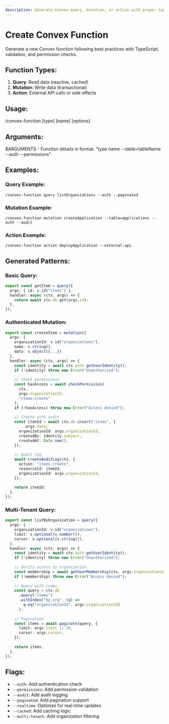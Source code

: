 ```yaml
---
description: Generate Convex query, mutation, or action with proper types and permissions
---
```


# Create Convex Function

Generate a new Convex function following best practices with TypeScript, validation, and permission checks.

## Function Types:
1. **Query**: Read data (reactive, cached)
2. **Mutation**: Write data (transactional)
3. **Action**: External API calls or side effects

## Usage:
/convex-function [type] [name] [options]

## Arguments:
$ARGUMENTS - Function details in format: "type name --table=tableName --auth --permissions"

## Examples:

### Query Example:
```
/convex-function query listOrganizations --auth --paginated
```

### Mutation Example:
```
/convex-function mutation createApplication --table=applications --auth --audit
```

### Action Example:
```
/convex-function action deployApplication --external-api
```

## Generated Patterns:

### Basic Query:
```typescript
export const getItem = query({
  args: { id: v.id("items") },
  handler: async (ctx, args) => {
    return await ctx.db.get(args.id);
  },
});
```

### Authenticated Mutation:
```typescript
export const createItem = mutation({
  args: { 
    organizationId: v.id("organizations"),
    name: v.string(),
    data: v.object({...})
  },
  handler: async (ctx, args) => {
    const identity = await ctx.auth.getUserIdentity();
    if (!identity) throw new Error("Unauthorized");
    
    // Check permissions
    const hasAccess = await checkPermission(
      ctx, 
      args.organizationId, 
      "items:create"
    );
    if (!hasAccess) throw new Error("Access denied");
    
    // Create with audit
    const itemId = await ctx.db.insert("items", {
      ...args.data,
      organizationId: args.organizationId,
      createdBy: identity.subject,
      createdAt: Date.now(),
    });
    
    // Audit log
    await createAuditLog(ctx, {
      action: "items.create",
      resourceId: itemId,
      organizationId: args.organizationId,
    });
    
    return itemId;
  },
});
```

### Multi-Tenant Query:
```typescript
export const listByOrganization = query({
  args: { 
    organizationId: v.id("organizations"),
    limit: v.optional(v.number()),
    cursor: v.optional(v.string()),
  },
  handler: async (ctx, args) => {
    const identity = await ctx.auth.getUserIdentity();
    if (!identity) throw new Error("Unauthorized");
    
    // Verify access to organization
    const membership = await getUserMembership(ctx, args.organizationId);
    if (!membership) throw new Error("Access denied");
    
    // Query with index
    const query = ctx.db
      .query("items")
      .withIndex("by_org", (q) => 
        q.eq("organizationId", args.organizationId)
      );
    
    // Pagination
    const items = await paginate(query, {
      limit: args.limit || 10,
      cursor: args.cursor,
    });
    
    return items;
  },
});
```

## Flags:
- `--auth`: Add authentication check
- `--permissions`: Add permission validation
- `--audit`: Add audit logging
- `--paginated`: Add pagination support
- `--realtime`: Optimize for real-time updates
- `--cached`: Add caching logic
- `--multi-tenant`: Add organization filtering